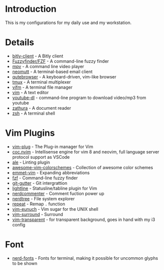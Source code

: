 # Introduction
This is my configurations for my daily use and my workstation.

# Details
* [bitly-client](https://github.com/specious/bitly-client) - A Bitly client
* [Fuzzyfinder/FZF](https://github.com/junegunn/fzf) - A command-line fuzzy finder
* [mpv](https://github.com/mpv-player/mpv) - A command line video player
* [neomutt](https://github.com/neomutt/neomutt) - A terminal-based email client 
* [qutebrowser](https://github.com/qutebrowser/qutebrowser) - A keyboard-driven, vim-like browser
* [tmux](https://github.com/tmux/tmux/wiki) - A terminal multiplexer
* [vifm](https://vifm.info/) - A terminal file manager
* [vim](https://www.vim.org/) - A text editor
* [youtube-dl](https://github.com/ytdl-org/youtube-dl) - command-line program to download video/mp3 from youtube
* [zathura](https://github.com/pwmt/zathura) - A document reader
* [zsh](https://github.com/ohmyzsh/ohmyzsh/wiki/Installing-ZSH) - A terminal shell

# Vim Plugins
* [vim-plug](https://github.com/junegunn/vim-plug) - The Plug-in manager for Vim
* [coc.nvim](https://github.com/neoclide/coc.nvim) - Intellisense engine for vim 8 and neovim, full language server protocol support as VSCode
* [ale](https://github.com/dense-analysis/ale) - Linting plugin
* [awesome-vim-colorschemes](https://github.com/rafi/awesome-vim-colorschemes) - Collection of awesome color schemes
* [emmet-vim](https://github.com/mattn/emmet-vim) - Expanding abbreviations
* [fzf](https://github.com/junegunn/fzf) - Command-line fuzzy finder
* [git-gutter](https://github.com/airblade/vim-gitgutter) - Git intergrattion
* [lightline](https://github.com/itchyny/lightline.vim) - Statusline/tabline plugin for Vim
* [nerdcommenter](https://github.com/scrooloose/nerdcommenter) - Comment fuction power up
* [nerdtree](https://github.com/scrooloose/nerdtree) - File system explorer
* [repeat](https://github.com/tpope/vim-repeat) - Remap `.` function
* [vim-eunuch](https://github.com/tpope/vim-eunuch) - Vim sugar for the UNIX shell
* [vim-surround](https://github.com/tpope/vim-surround) - Surround
* [vim-transparent](https://github.com/Kjwon15/vim-transparent) - for transparent background, goes in hand with my i3 config

# Font
* [nerd-fonts](https://github.com/ryanoasis/nerd-fonts) - Fonts for terminal, making it possible for uncommon glyphs to be shown
